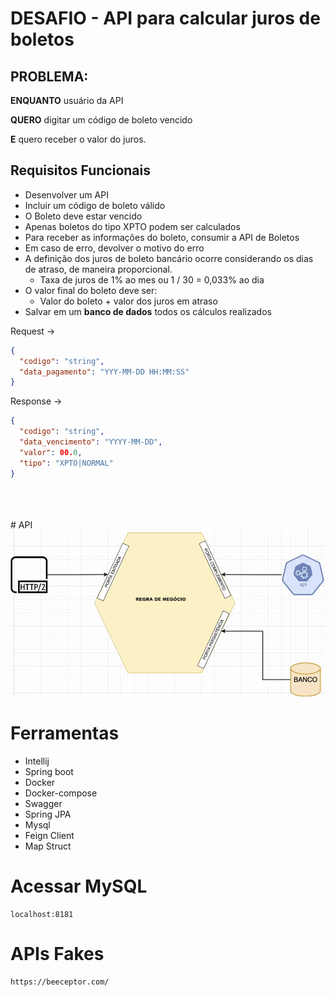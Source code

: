 # DESAFIO - API para calcular juros de boletos

## PROBLEMA:
**ENQUANTO** usuário da API

**QUERO** digitar um código de boleto vencido

**E** quero receber o valor do juros.


## Requisitos Funcionais
- Desenvolver um API
- Incluir um código de boleto válido
- O Boleto deve estar vencido
- Apenas boletos do tipo XPTO podem ser calculados
- Para receber as informações do boleto, consumir a API de Boletos
- Em caso de erro, devolver o motivo do erro
- A definição dos juros de boleto bancário ocorre considerando os dias de atraso, de maneira proporcional.
    - Taxa de juros de 1% ao mes ou 1 / 30 = 0,033% ao dia
- O valor final do boleto deve ser:
    - Valor do boleto +  valor dos juros em atraso
- Salvar em um **banco de dados** todos os cálculos realizados



Request →
```json
{
  "codigo": "string",
  "data_pagamento": "YYY-MM-DD HH:MM:SS"
}
```

Response →
```json
{
  "codigo": "string",
  "data_vencimento": "YYYY-MM-DD",
  "valor": 00.0,
  "tipo": "XPTO|NORMAL"
}
```

<br>
<br>
<br>
# API
<div align="center">
  <a href="#">
      <img src="https://github.com/carloscazelattojr/hexagonal-api-desafio/blob/main/API.png" width="800" alt="preview" />

  </a>
</div>

# Ferramentas

- Intellij
- Spring boot
- Docker
- Docker-compose
- Swagger
- Spring JPA
- Mysql
- Feign Client
- Map Struct

# Acessar MySQL

```
localhost:8181
```

# APIs Fakes

```
https://beeceptor.com/
```


